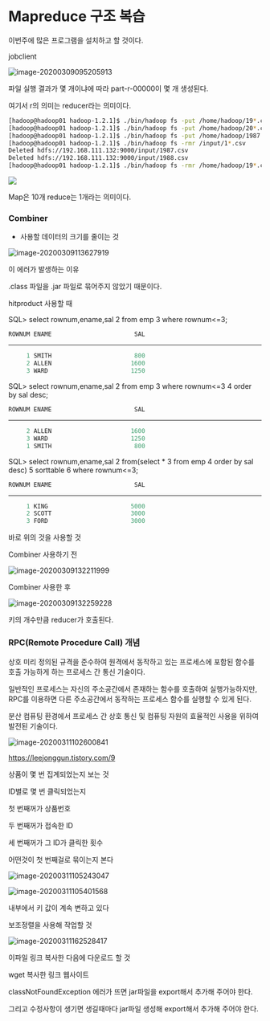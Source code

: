 # Mapreduce 구조 복습

이번주에 많은 프로그램을 설치하고 할 것이다.

jobclient







![image-20200309095205913](C:\Users\student\AppData\Roaming\Typora\typora-user-images\image-20200309095205913.png)

파일 실행 결과가 몇 개이냐에 따라 part-r-00000이 몇 개 생성된다.

여기서 r의 의미는 reducer라는 의미이다. 

```bash
[hadoop@hadoop01 hadoop-1.2.1]$ ./bin/hadoop fs -put /home/hadoop/19*.csv /air
[hadoop@hadoop01 hadoop-1.2.1]$ ./bin/hadoop fs -put /home/hadoop/20*.csv /air
[hadoop@hadoop01 hadoop-1.2.1]$ ./bin/hadoop fs -put /home/hadoop/1987.csv /air
[hadoop@hadoop01 hadoop-1.2.1]$ ./bin/hadoop fs -rmr /input/1*.csv
Deleted hdfs://192.168.111.132:9000/input/1987.csv
Deleted hdfs://192.168.111.132:9000/input/1988.csv
[hadoop@hadoop01 hadoop-1.2.1]$ ./bin/hadoop fs -rmr /home/hadoop/19*.csv

```



![](C:\Users\student\AppData\Roaming\Typora\typora-user-images\image-20200309105039314.png)



Map은 10개 reduce는 1개라는 의미이다.



### Combiner

* 사용할 데이터의 크기를 줄이는 것





![image-20200309113627919](C:\Users\student\AppData\Roaming\Typora\typora-user-images\image-20200309113627919.png)

이 에러가 발생하는 이유

.class 파일을 .jar 파일로 묶어주지 않았기 때문이다.



hitproduct 사용할 때

SQL> select rownum,ename,sal
  2  from emp
  3  where rownum<=3;

    ROWNUM ENAME                       SAL
---------- -------------------- ----------
```sql
     1 SMITH                       800
     2 ALLEN                      1600
     3 WARD                       1250
```

SQL> select rownum,ename,sal
  2  from emp
  3  where rownum<=3
  4  order by sal desc;

    ROWNUM ENAME                       SAL
---------- -------------------- ----------
```sql
     2 ALLEN                      1600
     3 WARD                       1250
     1 SMITH                       800
```

SQL> select rownum,ename,sal
  2  from(select *
  3  from emp
  4  order by sal desc)
  5  sorttable
  6  where rownum<=3;

    ROWNUM ENAME                       SAL
---------- -------------------- ----------
```sql
     1 KING                       5000
     2 SCOTT                      3000
     3 FORD                       3000
```
바로 위의 것을 사용할 것



Combiner 사용하기 전

![image-20200309132211999](C:\Users\student\AppData\Roaming\Typora\typora-user-images\image-20200309132211999.png)

Combiner 사용한 후

![image-20200309132259228](C:\Users\student\AppData\Roaming\Typora\typora-user-images\image-20200309132259228.png)



키의 개수만큼 reducer가 호출된다.



### RPC(Remote Procedure Call) 개념

상호 미리 정의된 규격을 준수하여 원격에서 동작하고 있는 프로세스에 포함된 함수를 호출 가능하게 하는 프로세스 간 통신 기술이다.

일반적인 프로세스는 자신의 주소공간에서 존재하는 함수를 호출하여 실행가능하지만, RPC를 이용하면 다른 주소공간에서 동작하는 프로세스 함수를 실행할 수 있게 된다.

분산 컴퓨팅 환경에서 프로세스 간 상호 통신 및 컴퓨팅 자원의 효율적인 사용을 위하여 발전된 기술이다.



![image-20200311102600841](C:\Users\student\AppData\Roaming\Typora\typora-user-images\image-20200311102600841.png)

https://leejonggun.tistory.com/9



상품이 몇 번 집계되었는지 보는 것

ID별로 몇 번 클릭되었는지

첫 번째꺼가 상품번호

두 번째꺼가 접속한 ID

세 번째꺼가 그 ID가 클릭한 횟수



어떤것이 첫 번째걸로 묶이는지 본다

![image-20200311105243047](C:\Users\student\AppData\Roaming\Typora\typora-user-images\image-20200311105243047.png)



![image-20200311105401568](C:\Users\student\AppData\Roaming\Typora\typora-user-images\image-20200311105401568.png)

내부에서 키 값이 계속 변하고 있다

보조정렬을 사용해 작업할 것





![image-20200311162528417](C:\Users\student\AppData\Roaming\Typora\typora-user-images\image-20200311162528417.png)

이파일 링크 복사한 다음에 다운로드 할 것

wget 복사한 링크 웹사이트



classNotFoundException 에러가 뜨면 jar파일을 export해서 추가해 주어야 한다.

그리고 수정사항이 생기면 생길때마다 jar파일 생성해 export해서 추가해 주어야 한다.



















